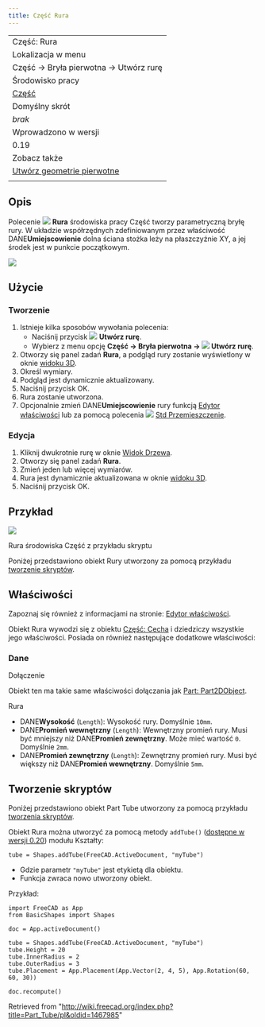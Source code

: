 ```yaml
---
title: Część Rura
---
```

|  |
| --- |
| Część: Rura |
| Lokalizacja w menu |
| Część → Bryła pierwotna → Utwórz rurę |
| Środowisko pracy |
| [Część](/Part_Workbench/pl "Part Workbench/pl") |
| Domyślny skrót |
| *brak* |
| Wprowadzono w wersji |
| 0.19 |
| Zobacz także |
| [Utwórz geometrie pierwotne](/Part_Primitives/pl "Part Primitives/pl") |
|  |

## Opis

Polecenie ![](/images/Part_Tube.svg) **Rura** środowiska pracy Część tworzy parametryczną bryłę rury. W układzie współrzędnych zdefiniowanym przez właściwość DANE**Umiejscowienie** dolna ściana stożka leży na płaszczyźnie XY, a jej środek jest w punkcie początkowym.

![](/images/Part_Tube_Example.png)

## Użycie

### Tworzenie

1. Istnieje kilka sposobów wywołania polecenia:
   * Naciśnij przycisk ![](/images/Part_Tube.svg) **Utwórz rurę**.
   * Wybierz z menu opcję **Część → Bryła pierwotna → ![](/images/Part_Tube.svg) Utwórz rurę**.
2. Otworzy się panel zadań **Rura**, a podgląd rury zostanie wyświetlony w oknie [widoku 3D](/3D_view/pl "3D view/pl").
3. Określ wymiary.
4. Podgląd jest dynamicznie aktualizowany.
5. Naciśnij przycisk OK.
6. Rura zostanie utworzona.
7. Opcjonalnie zmień DANE**Umiejscowienie** rury funkcją [Edytor właściwości](/Property_editor/pl "Property editor/pl") lub za pomocą polecenia ![](/images/Std_TransformManip.svg) [Std Przemieszczenie](/Std_TransformManip/pl "Std TransformManip/pl").

### Edycja

1. Kliknij dwukrotnie rurę w oknie [Widok Drzewa](/Tree_view/pl "Tree view/pl").
2. Otworzy się panel zadań **Rura**.
3. Zmień jeden lub więcej wymiarów.
4. Rura jest dynamicznie aktualizowana w oknie [widoku 3D](/3D_view/pl "3D view/pl").
5. Naciśnij przycisk OK.

## Przykład

![](/images/Part_Tube_Scripting_Example.png)

Rura środowiska Część z przykładu skryptu

Poniżej przedstawiono obiekt Rury utworzony za pomocą przykładu [tworzenie skryptów](#Tworzenie_skryptów).

## Właściwości

Zapoznaj się również z informacjami na stronie: [Edytor właściwości](/Property_editor/pl "Property editor/pl").

Obiekt Rura wywodzi się z obiektu [Część: Cecha](/Part_Feature/pl "Part Feature/pl") i dziedziczy wszystkie jego właściwości. Posiada on również następujące dodatkowe właściwości:

### Dane

Dołączenie

Obiekt ten ma takie same właściwości dołączania jak [Part: Part2DObject](/Part_Part2DObject/pl#Dane "Part Part2DObject/pl").

Rura

* DANE**Wysokość** (`Length`): Wysokość rury. Domyślnie `10mm`.
* DANE**Promień wewnętrzny** (`Length`): Wewnętrzny promień rury. Musi być mniejszy niż DANE**Promień zewnętrzny**. Może mieć wartość `0`. Domyślnie `2mm`.
* DANE**Promień zewnętrzny** (`Length`): Zewnętrzny promień rury. Musi być większy niż DANE**Promień wewnętrzny**. Domyślnie `5mm`.

## Tworzenie skryptów

Poniżej przedstawiono obiekt Part Tube utworzony za pomocą przykładu [tworzenia skryptów](#Tworzenie_skryptów).

Obiekt Rura można utworzyć za pomocą metody `addTube()` ([dostępne w wersji 0.20](/Release_notes_0.20/pl "Release notes 0.20/pl")) modułu Kształty:

```
tube = Shapes.addTube(FreeCAD.ActiveDocument, "myTube")

```

* Gdzie parametr `"myTube"` jest etykietą dla obiektu.
* Funkcja zwraca nowo utworzony obiekt.

Przykład:

```
import FreeCAD as App
from BasicShapes import Shapes

doc = App.activeDocument()

tube = Shapes.addTube(FreeCAD.ActiveDocument, "myTube")
tube.Height = 20
tube.InnerRadius = 2
tube.OuterRadius = 3
tube.Placement = App.Placement(App.Vector(2, 4, 5), App.Rotation(60, 60, 30))

doc.recompute()

```

Retrieved from "<http://wiki.freecad.org/index.php?title=Part_Tube/pl&oldid=1467985>"